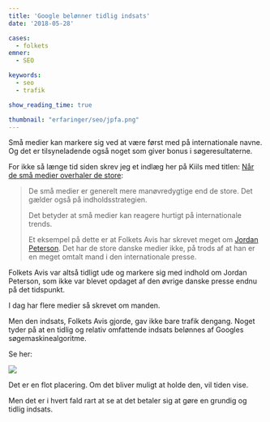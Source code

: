 ```yaml
---
title: 'Google belønner tidlig indsats'
date: '2018-05-28'

cases:
  - folkets
emner:
  - SEO

keywords:
  - seo
  - trafik

show_reading_time: true

thumbnail: "erfaringer/seo/jpfa.png"
---
```


Små medier kan markere sig ved at være først med på internationale navne. Og det er tilsyneladende også noget som giver bonus i søgeresultaterne.


For ikke så længe tid siden skrev jeg et indlæg her på Kiils med titlen: [Når de små medier overhaler de store](/erfaringer/indhold/overhaling):

> De små medier er generelt mere manøvredygtige end de store. Det gælder også på indholdsstrategien.
>
> Det betyder at små medier kan reagere hurtigt på internationale trends.
>
> Et eksempel på dette er at Folkets Avis har skrevet meget om [Jordan Peterson](https://www.folkets.dk/personer/jordan-peterson). Det har de store danske medier ikke, på trods af at han er en meget omtalt mand i den internationale presse.

Folkets Avis var altså tidligt ude og markere sig med indhold om Jordan Peterson, som ikke var blevet opdaget af den øvrige danske presse endnu på det tidspunkt.

I dag har flere medier så skrevet om manden.

Men den indsats, Folkets Avis gjorde, gav ikke bare trafik dengang. Noget tyder på at en tidlig og relativ omfattende indsats belønnes af Googles søgemaskinealgoritme.

Se her:

![](/erfaringer/seo/jpfa.png)

Det er en flot placering. Om det bliver muligt at holde den, vil tiden vise.

Men det er i hvert fald rart at se at det betaler sig at gøre en grundig og tidlig indsats.
